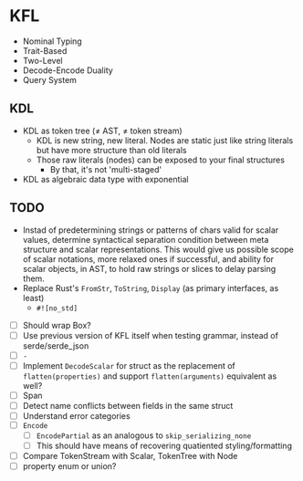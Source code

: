 # KFL

- Nominal Typing
- Trait-Based
- Two-Level
- Decode-Encode Duality
- Query System

## KDL

- KDL as token tree (≠ AST, ≠ token stream)
  - KDL is new string, new literal. Nodes are static just like string literals but have more structure than old literals
  - Those raw literals (nodes) can be exposed to your final structures
    - By that, it's not 'multi-staged'
- KDL as algebraic data type with exponential

## TODO

- Instad of predetermining strings or patterns of chars valid for scalar values, determine syntactical separation condition between meta structure and scalar representations. This would give us possible scope of scalar notations, more relaxed ones if successful, and ability for scalar objects, in AST, to hold raw strings or slices to delay parsing them.
- Replace Rust's `FromStr`, `ToString`, `Display` (as primary interfaces, as least)
  - `#![no_std]`
- [ ] Should wrap Box<str>?
- [ ] Use previous version of KFL itself when testing grammar, instead of serde/serde_json
- [ ] `-`
- [ ] Implement `DecodeScalar` for struct as the replacement of `flatten(properties)` and support `flatten(arguments)` equivalent as well?
- [ ] Span
- [ ] Detect name conflicts between fields in the same struct
- [ ] Understand error categories
- [ ] `Encode`
  - [ ] `EncodePartial` as an analogous to `skip_serializing_none`
  - [ ] This should have means of recovering quatiented styling/formatting
- [ ] Compare TokenStream with Scalar, TokenTree with Node
- [ ] property enum or union?

